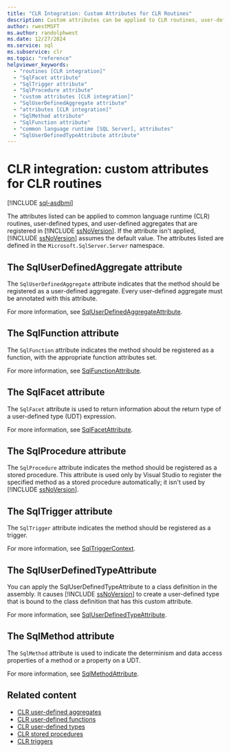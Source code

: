 ```yaml
---
title: "CLR Integration: Custom Attributes for CLR Routines"
description: Custom attributes can be applied to CLR routines, user-defined types, and user-defined aggregates that are registered in Microsoft SQL Server.
author: rwestMSFT
ms.author: randolphwest
ms.date: 12/27/2024
ms.service: sql
ms.subservice: clr
ms.topic: "reference"
helpviewer_keywords:
  - "routines [CLR integration]"
  - "SqlFacet attribute"
  - "SqlTrigger attribute"
  - "SqlProcedure attribute"
  - "custom attributes [CLR integration]"
  - "SqlUserDefinedAggregate attribute"
  - "attributes [CLR integration]"
  - "SqlMethod attribute"
  - "SqlFunction attribute"
  - "common language runtime [SQL Server], attributes"
  - "SqlUserDefinedTypeAttribute attribute"
---
```

# CLR integration: custom attributes for CLR routines

[!INCLUDE [sql-asdbmi](../../../includes/applies-to-version/sql-asdbmi.md)]

The attributes listed can be applied to common language runtime (CLR) routines, user-defined types, and user-defined aggregates that are registered in [!INCLUDE [ssNoVersion](../../../includes/ssnoversion-md.md)]. If the attribute isn't applied, [!INCLUDE [ssNoVersion](../../../includes/ssnoversion-md.md)] assumes the default value. The attributes listed are defined in the `Microsoft.SqlServer.Server` namespace.

## The SqlUserDefinedAggregate attribute

The `SqlUserDefinedAggregate` attribute indicates that the method should be registered as a user-defined aggregate. Every user-defined aggregate must be annotated with this attribute.

For more information, see [SqlUserDefinedAggregateAttribute](/dotnet/api/microsoft.sqlserver.server.sqluserdefinedaggregateattribute).

## The SqlFunction attribute

The `SqlFunction` attribute indicates the method should be registered as a function, with the appropriate function attributes set.

For more information, see [SqlFunctionAttribute](/dotnet/api/microsoft.sqlserver.server.sqlfunctionattribute).

## The SqlFacet attribute

The `SqlFacet` attribute is used to return information about the return type of a user-defined type (UDT) expression.

For more information, see [SqlFacetAttribute](/dotnet/api/microsoft.sqlserver.server.sqlfacetattribute).

## The SqlProcedure attribute

The `SqlProcedure` attribute indicates the method should be registered as a stored procedure. This attribute is used only by Visual Studio to register the specified method as a stored procedure automatically; it isn't used by [!INCLUDE [ssNoVersion](../../../includes/ssnoversion-md.md)].

## The SqlTrigger attribute

The `SqlTrigger` attribute indicates the method should be registered as a trigger.

For more information, see [SqlTriggerContext](/dotnet/api/microsoft.sqlserver.server.sqltriggercontext).

## The SqlUserDefinedTypeAttribute

You can apply the SqlUserDefinedTypeAttribute to a class definition in the assembly. It causes [!INCLUDE [ssNoVersion](../../../includes/ssnoversion-md.md)] to create a user-defined type that is bound to the class definition that has this custom attribute.

For more information, see [SqlUserDefinedTypeAttribute](/dotnet/api/microsoft.sqlserver.server.sqluserdefinedtypeattribute).

## The SqlMethod attribute

The `SqlMethod` attribute is used to indicate the determinism and data access properties of a method or a property on a UDT.

For more information, see [SqlMethodAttribute](/dotnet/api/microsoft.sqlserver.server.sqlmethodattribute).

## Related content

- [CLR user-defined aggregates](../../clr-integration-database-objects-user-defined-functions/clr-user-defined-aggregates.md)
- [CLR user-defined functions](../../clr-integration-database-objects-user-defined-functions/clr-user-defined-functions.md)
- [CLR user-defined types](../../clr-integration-database-objects-user-defined-types/clr-user-defined-types.md)
- [CLR stored procedures](/dotnet/framework/data/adonet/sql/clr-stored-procedures)
- [CLR triggers](/dotnet/framework/data/adonet/sql/clr-triggers)
